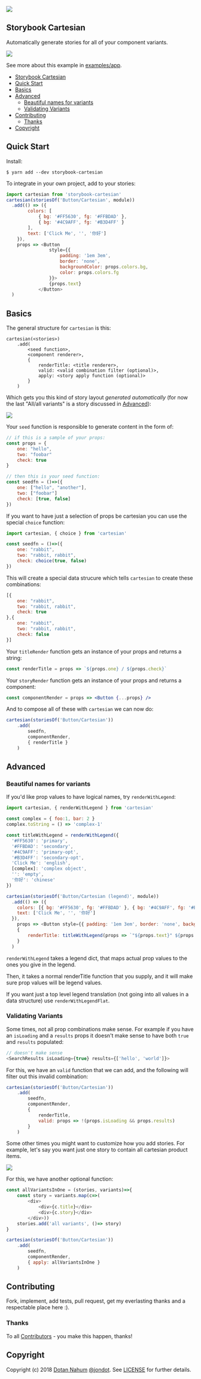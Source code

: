 ![](media/cover.png)

## Storybook Cartesian

Automatically generate stories for all of your component variants.

![](media/demo.gif)

See more about this example in [examples/app](examples/app).


<!-- START doctoc generated TOC please keep comment here to allow auto update -->
<!-- DON'T EDIT THIS SECTION, INSTEAD RE-RUN doctoc TO UPDATE -->


- [Storybook Cartesian](#storybook-cartesian)
- [Quick Start](#quick-start)
- [Basics](#basics)
- [Advanced](#advanced)
  - [Beautiful names for variants](#beautiful-names-for-variants)
  - [Validating Variants](#validating-variants)
- [Contributing](#contributing)
  - [Thanks](#thanks)
- [Copyright](#copyright)

<!-- END doctoc generated TOC please keep comment here to allow auto update -->

## Quick Start

Install:

```
$ yarn add --dev storybook-cartesian
```


To integrate in your own project, add to your stories:

```javascript
import cartesian from 'storybook-cartesian'
cartesian(storiesOf('Button/Cartesian', module))
  .add(() => ({
        colors: [
            { bg: '#FF5630', fg: '#FFBDAD' }, 
            { bg: '#4C9AFF', fg: '#B3D4FF' }
        ],
        text: ['Click Me', '', '你好']
    }),
    props => <Button 
                style={{ 
                    padding: '1em 3em', 
                    border: 'none', 
                    backgroundColor: props.colors.bg, 
                    color: props.colors.fg 
                }}>
                {props.text}
            </Button>
  )
```

## Basics

The general structure for `cartesian` is this:

```javscript
cartesian(<stories>)
    .add(
        <seed function>,
        <component renderer>,
        { 
            renderTitle: <title renderer>,
            valid: <valid combination filter (optional)>,
            apply: <story apply function (optional)>
        }
    )
```

Which gets you this kind of story layout _generated automatically_ (for now the last "All/all variants" is a story discussed in [Advanced](#advanced)):

![](media/stories.png)

Your `seed` function is responsible to generate content in the form of:

```javascript
// if this is a sample of your props:
const props = {
    one: "hello",
    two: "foobar"
    check: true
}

// then this is your seed function:
const seedfn = ()=>({
    one: ["hello", "another"],
    two: ["foobar"]
    check: [true, false]
})
```

If you want to have just a selection of props be cartesian you can use the special `choice` function:

```js
import cartesian, { choice } from 'cartesian'

const seedfn = ()=>({
    one: "rabbit",
    two: "rabbit, rabbit",
    check: choice(true, false)
})
```

This will create a special data strucure which tells `cartesian` to create these combinations:

```js
[{
    one: "rabbit",
    two: "rabbit, rabbit",
    check: true
},{
    one: "rabbit",
    two: "rabbit, rabbit",
    check: false
}]
```


Your `titleRender` function gets an instance of your props and returns a string:

```javascript
const renderTitle = props => `${props.one} / ${props.check}`
```

Your `storyRender` function gets an instance of your props and returns a component:

```jsx
const componentRender = props => <Button {...props} />
```

And to compose all of these with `cartesian` we can now do:

```javascript
cartesian(storiesOf('Button/Cartesian'))
    .add(
        seedfn,
        componentRender,
        { renderTitle }
    )
```


## Advanced

### Beautiful names for variants

If you'd like prop values to have logical names, try `renderWithLegend`:

```js
import cartesian, { renderWithLegend } from 'cartesian'

const complex = { foo:1, bar: 2 }
complex.toString = () => 'complex-1'

const titleWithLegend = renderWithLegend({
  '#FF5630': 'primary',
  '#FFBDAD': 'secondary',
  '#4C9AFF': 'primary-opt',
  '#B3D4FF': 'secondary-opt',
  'Click Me': 'english',
  [complex]: 'complex object',
  '': 'empty',
  '你好': 'chinese'
})

cartesian(storiesOf('Button/Cartesian (legend)', module))
  .add(() => ({
    colors: [{ bg: '#FF5630', fg: '#FFBDAD' }, { bg: '#4C9AFF', fg: '#B3D4FF' }],
    text: ['Click Me', '', '你好']
  }),
    props => <Button style={{ padding: '1em 3em', border: 'none', backgroundColor: props.colors.bg, color: props.colors.fg }}>{props.text}</Button>,
    {
        renderTitle: titleWithLegend(props => `"${props.text}" ${props.colors.bg + '/' + props.colors.fg}`),
    }
  )
```

`renderWithLegend` takes a legend dict, that maps actual prop values to the ones you give in the legend. 

Then, it takes a normal renderTitle function that you supply, and it will make sure prop values will be legend values.

If you want just a top level legend translation (not going into all values in a data structure) use `renderWithLegendFlat`.

### Validating Variants

Some times, not all prop combinations make sense. For example if you have an `isLoading` and a `results` props it doesn't make
sense to have both `true` and `results` populated:

```javascript
// doesn't make sense
<SearchResults isLoading={true} results={['hello', 'world']}>
```

For this, we have an `valid` function that we can add, and the following will filter out this invalid combination:

```javascript
cartesian(storiesOf('Button/Cartesian'))
    .add(
        seedfn,
        componentRender,
        { 
            renderTitle,
            valid: props => !(props.isLoading && props.results)
        }
    )
```

Some other times you might want to customize how you add stories. For example, let's say you want just one story to contain all cartesian product items. 


![](media/variants.png)


For this, we have another optional function:


```javascript
const allVariantsInOne = (stories, variants)=>{
    const story = variants.map(c=>(
        <div>
            <div>{c.title}</div>
            <div>{c.story}</div>
        </div>))
    stories.add('all variants', ()=> story)
}

cartesian(storiesOf('Button/Cartesian'))
    .add(
        seedfn,
        componentRender,
        { apply: allVariantsInOne }
    )
```

## Contributing

Fork, implement, add tests, pull request, get my everlasting thanks and a respectable place here :).

### Thanks

To all [Contributors](https://github.com/jondot/storybook-cartesian/graphs/contributors) - you make this happen, thanks!

## Copyright

Copyright (c) 2018 [Dotan Nahum](http://gplus.to/dotan) [@jondot](http://twitter.com/jondot). See [LICENSE](LICENSE.txt) for further details.
